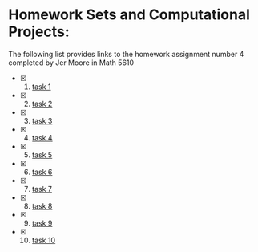 # Homework Sets and Computational Projects:

The following list provides links to the homework assignment number 4 completed by Jer Moore in Math 5610 

- [X] 1. [task 1](https://thedegreeisalie.github.io/Math5610/homework/hw4/task1)
- [X] 2. [task 2](https://thedegreeisalie.github.io/Math5610/homework/hw4/task2)
- [X] 3. [task 3](https://thedegreeisalie.github.io/Math5610/homework/hw4/task3)
- [X] 4. [task 4](https://thedegreeisalie.github.io/Math5610/homework/hw4/task4)
- [X] 5. [task 5](https://thedegreeisalie.github.io/Math5610/homework/hw4/task5)
- [X] 6. [task 6](https://thedegreeisalie.github.io/Math5610/homework/hw4/task6)
- [X] 7. [task 7](https://thedegreeisalie.github.io/Math5610/homework/hw4/task7)
- [X] 8. [task 8](https://thedegreeisalie.github.io/Math5610/homework/hw4/task8)
- [X] 9. [task 9](https://thedegreeisalie.github.io/Math5610/homework/hw4/task9)
- [X] 10. [task 10](https://thedegreeisalie.github.io/Math5610/homework/hw4/task10)
